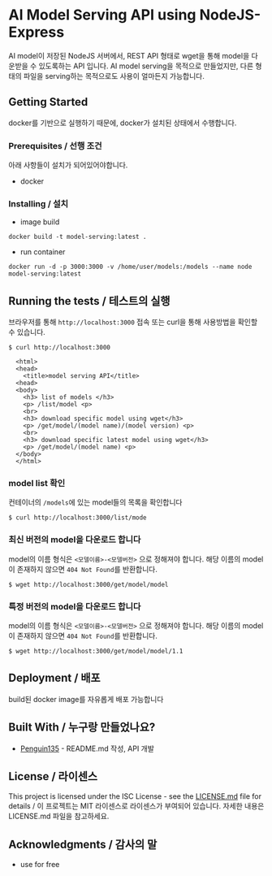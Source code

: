 # AI Model Serving API using NodeJS-Express

AI model이 저장된 NodeJS 서버에서, REST API 형태로 wget을 통해 model을 다운받을 수 있도록하는 API 입니다.
AI model serving을 목적으로 만들었지만, 다른 형태의 파일을 serving하는 목적으로도 사용이 얼마든지 가능합니다.

## Getting Started

docker를 기반으로 실행하기 때문에, docker가 설치된 상태에서 수행합니다.

### Prerequisites / 선행 조건

아래 사항들이 설치가 되어있어야합니다.

- docker

### Installing / 설치

- image build

```
docker build -t model-serving:latest .
```

- run container

```
docker run -d -p 3000:3000 -v /home/user/models:/models --name node model-serving:latest
```


## Running the tests / 테스트의 실행

브라우저를 통해 `http://localhost:3000` 접속 또는 curl을 통해 사용방법을 확인할 수 있습니다.

```
$ curl http://localhost:3000

  <html>
  <head>
    <title>model serving API</title>
  <head>
  <body>
    <h3> list of models </h3>
    <p> /list/model <p>
    <br>
    <h3> download specific model using wget</h3>
    <p> /get/model/(model name)/(model version) <p>
    <br>
    <h3> download specific latest model using wget</h3>
    <p> /get/model/(model name) <p>
  </body>
  </html>
```

### model list 확인

컨테이너의 `/models`에 있는 model들의 목록을 확인합니다

```
$ curl http://localhost:3000/list/mode
```

### 최신 버전의 model을 다운로드 합니다

model의 이름 형식은 `<모델이름>-<모델버전>` 으로 정해져야 합니다.
해당 이름의 model이 존재하지 않으면 `404 Not Found`를 반환합니다.

```
$ wget http://localhost:3000/get/model/model
```

### 특정 버전의 model을 다운로드 합니다

model의 이름 형식은 `<모델이름>-<모델버전>` 으로 정해져야 합니다.
해당 이름의 model이 존재하지 않으면 `404 Not Found`를 반환합니다.

```
$ wget http://localhost:3000/get/model/model/1.1
```

## Deployment / 배포

build된 docker image를 자유롭게 배포 가능합니다

## Built With / 누구랑 만들었나요?

* [Penguin135](https://github.com/Penguin135) - README.md 작성, API 개발

## License / 라이센스

This project is licensed under the ISC License - see the [LICENSE.md](https://github.com/CBNU-DCLab/dev-env-providing/blob/main/serving-model/LICENSE.mdd) file for details / 이 프로젝트는 MIT 라이센스로 라이센스가 부여되어 있습니다. 자세한 내용은 LICENSE.md 파일을 참고하세요.

## Acknowledgments / 감사의 말

* use for free

